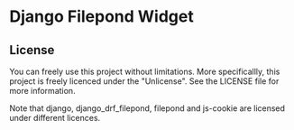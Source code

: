 # Django Filepond Widget


## License

You can freely use this project without limitations.
More specificallly, this project is freely licenced under the "Unlicense".
See the LICENSE file for more information.

Note that django, django_drf_filepond, filepond and js-cookie are licensed under
different licences.
